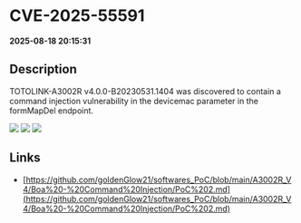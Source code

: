 # CVE-2025-55591

**2025-08-18 20:15:31**

## Description
TOTOLINK-A3002R v4.0.0-B20230531.1404 was discovered to contain a command injection vulnerability in the devicemac parameter in the formMapDel endpoint.

![](https://img.shields.io/static/v1?label=Score&message=9.8&color=red)
![](https://img.shields.io/static/v1?label=Severity&message=CRITICAL&color=red)
![](https://img.shields.io/static/v1?label=CWE&message=RCE&color=green)

## Links
- [https://github.com/goldenGlow21/softwares_PoC/blob/main/A3002R_V4/Boa%20-%20Command%20Injection/PoC%202.md](https://github.com/goldenGlow21/softwares_PoC/blob/main/A3002R_V4/Boa%20-%20Command%20Injection/PoC%202.md)
